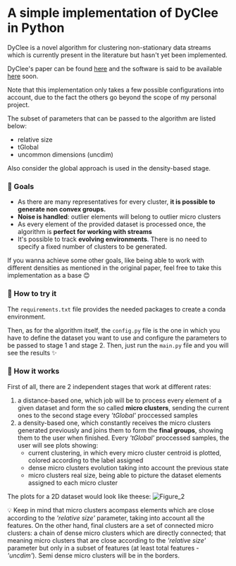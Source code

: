 # A simple implementation of DyClee in Python

DyClee is a novel algorithm for clustering non-stationary data streams which is currently present in the literature but hasn't yet been implemented.

DyClee's paper can be found [here](https://www.sciencedirect.com/science/article/abs/pii/S0031320319301992) and the software is said to be available [here](https://homepages.laas.fr/louise/drupal/node/36) soon.

Note that this implementation only takes a few possible configurations into account, due to the fact the others go beyond the scope of my personal project.

The subset of parameters that can be passed to the algorithm are listed below:
* relative size
* tGlobal
* uncommon dimensions (uncdim)

Also consider the global approach is used in the density-based stage. 


### :small_orange_diamond: Goals
* As there are many representatives for every cluster, **it is possible to generate non convex groups.** 
* **Noise is handled**: outlier elements will belong to outlier micro clusters
* As every element of the provided dataset is processed once, the algorithm is **perfect for working with streams**
* It's possible to track **evolving environments**. There is no need to specify a fixed number of clusters to be generated. 

If you wanna achieve some other goals, like being able to work with different densities as mentioned in the original paper, feel free to take this implementation as a base :blush:


### :small_orange_diamond: How to try it
The `requirements.txt` file provides the needed packages to create a conda environment. 

Then, as for the algorithm itself, the `config.py` file is the one in which you have to define the dataset you want to use and configure the parameters to be passed to stage 1 and stage 2. Then, just run the `main.py` file and you will see the results :sparkles: 

### :small_orange_diamond: How it works
First of all, there are 2 independent stages that work at different rates:
1. a distance-based one, which job will be to process every element of a given dataset and form the so called __micro clusters__, sending the current ones to the second stage every *'tGlobal'* proccessed samples
2. a density-based one, which constantly receives the micro clusters generated previously and joins them to form the __final groups__, showing them to the user when finished. Every *'tGlobal'* proccessed samples, the user will see plots showing:
    * current clustering, in which every micro cluster centroid is plotted, colored according to the label assigned
    * dense micro clusters evolution taking into account the previous state
    * micro clusters real size, being able to picture the dataset elements assigned to each micro cluster
    
The plots for a 2D dataset would look like theese:
![Figure_2](https://user-images.githubusercontent.com/26676136/67420367-de07b700-f5a4-11e9-8fa5-05adb6e1c96a.png)

:bulb: Keep in mind that micro clusters acompass elements which are close according to the *'relative size'* parameter, taking into account all the features. On the other hand, final clusters are a set of connected micro clusters: a chain of dense micro clusters which are directly connected; that meaning micro clusters that are close according to the *'relative size'* parameter but only in a subset of features (at least total features - *'uncdim'*). Semi dense micro clusters will be in the borders.





